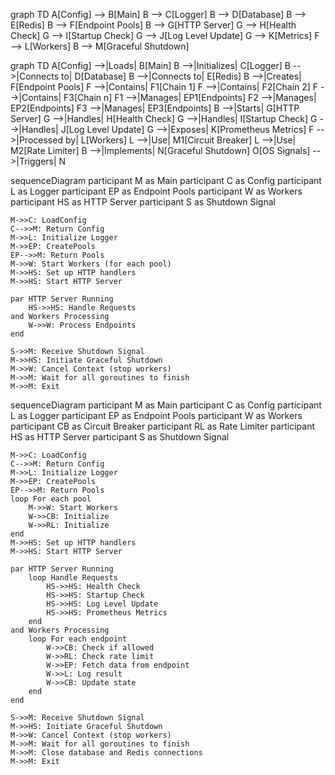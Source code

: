 graph TD
    A[Config] --> B[Main]
    B --> C[Logger]
    B --> D[Database]
    B --> E[Redis]
    B --> F[Endpoint Pools]
    B --> G[HTTP Server]
    G --> H[Health Check]
    G --> I[Startup Check]
    G --> J[Log Level Update]
    G --> K[Metrics]
    F --> L[Workers]
    B --> M[Graceful Shutdown]

graph TD
    A[Config] -->|Loads| B[Main]
    B -->|Initializes| C[Logger]
    B -->|Connects to| D[Database]
    B -->|Connects to| E[Redis]
    B -->|Creates| F[Endpoint Pools]
    F -->|Contains| F1[Chain 1]
    F -->|Contains| F2[Chain 2]
    F -->|Contains| F3[Chain n]
    F1 -->|Manages| EP1[Endpoints]
    F2 -->|Manages| EP2[Endpoints]
    F3 -->|Manages| EP3[Endpoints]
    B -->|Starts| G[HTTP Server]
    G -->|Handles| H[Health Check]
    G -->|Handles| I[Startup Check]
    G -->|Handles| J[Log Level Update]
    G -->|Exposes| K[Prometheus Metrics]
    F -->|Processed by| L[Workers]
    L -->|Use| M1[Circuit Breaker]
    L -->|Use| M2[Rate Limiter]
    B -->|Implements| N[Graceful Shutdown]
    O[OS Signals] -->|Triggers| N

sequenceDiagram
    participant M as Main
    participant C as Config
    participant L as Logger
    participant EP as Endpoint Pools
    participant W as Workers
    participant HS as HTTP Server
    participant S as Shutdown Signal

    M->>C: LoadConfig
    C-->>M: Return Config
    M->>L: Initialize Logger
    M->>EP: CreatePools
    EP-->>M: Return Pools
    M->>W: Start Workers (for each pool)
    M->>HS: Set up HTTP handlers
    M->>HS: Start HTTP Server
    
    par HTTP Server Running
        HS->>HS: Handle Requests
    and Workers Processing
        W->>W: Process Endpoints
    end

    S->>M: Receive Shutdown Signal
    M->>HS: Initiate Graceful Shutdown
    M->>W: Cancel Context (stop workers)
    M->>M: Wait for all goroutines to finish
    M->>M: Exit

sequenceDiagram
    participant M as Main
    participant C as Config
    participant L as Logger
    participant EP as Endpoint Pools
    participant W as Workers
    participant CB as Circuit Breaker
    participant RL as Rate Limiter
    participant HS as HTTP Server
    participant S as Shutdown Signal

    M->>C: LoadConfig
    C-->>M: Return Config
    M->>L: Initialize Logger
    M->>EP: CreatePools
    EP-->>M: Return Pools
    loop For each pool
        M->>W: Start Workers
        W->>CB: Initialize
        W->>RL: Initialize
    end
    M->>HS: Set up HTTP handlers
    M->>HS: Start HTTP Server
    
    par HTTP Server Running
        loop Handle Requests
            HS->>HS: Health Check
            HS->>HS: Startup Check
            HS->>HS: Log Level Update
            HS->>HS: Prometheus Metrics
        end
    and Workers Processing
        loop For each endpoint
            W->>CB: Check if allowed
            W->>RL: Check rate limit
            W->>EP: Fetch data from endpoint
            W->>L: Log result
            W->>CB: Update state
        end
    end

    S->>M: Receive Shutdown Signal
    M->>HS: Initiate Graceful Shutdown
    M->>W: Cancel Context (stop workers)
    M->>M: Wait for all goroutines to finish
    M->>M: Close database and Redis connections
    M->>M: Exit
